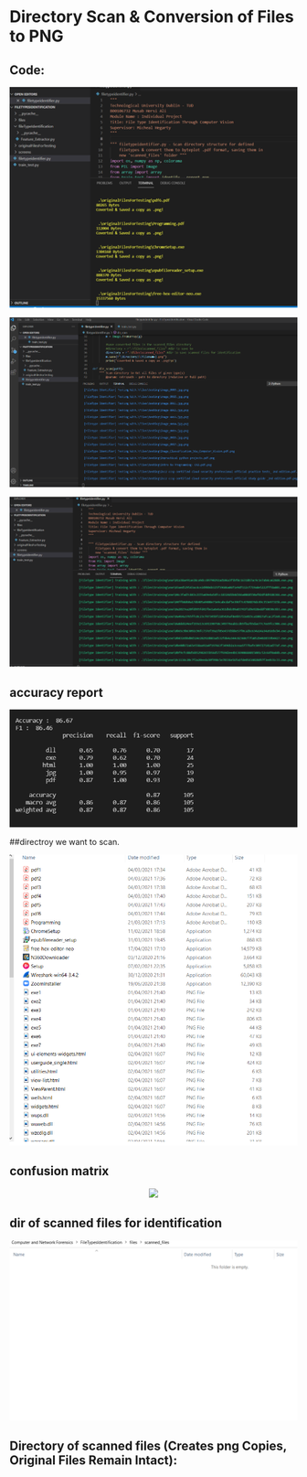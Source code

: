 # Directory Scan & Conversion of Files to PNG

## Code:
<p align="center"><img src="/screens/code_scanning.PNG"></img></p>


<p align="center"><img src="/screens/code_testing.PNG"></img></p>


<p align="center"><img src="/screens/code_training.PNG"></img></p>

## accuracy report
<p align="center"><img src="/screens/accuracy.PNG"></img></p>

##directroy we want to scan.
<p align="center"><img src="/screens/dir_to_scan.PNG"></img></p>

## confusion matrix
<p align="center"><img src="/screens/confusion_matrix_withoud_normalisation_and_normalised.PNG"></img></p>

## dir of scanned files for identification 
<p align="center"><img src="/screens/dir_of_scanned_files_before_model_is_run.PNG"></img></p>


## Directory of scanned files (Creates png Copies, Original Files Remain Intact):

